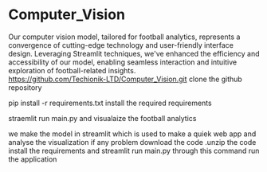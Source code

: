 # Computer_Vision
Our computer vision model, tailored for football analytics, represents a convergence of cutting-edge technology and user-friendly interface design. Leveraging Streamlit techniques, we've enhanced the efficiency and accessibility of our model, enabling seamless interaction and intuitive exploration of football-related insights. 
<br>
https://github.com/Techionik-LTD/Computer_Vision.git
clone the github repository

pip install -r requirements.txt
install the required requirements

straemlit run main.py
and visualaize the football analytics

we make the model in streamlit which is used to make a quiek web app and analyse the visualization
if any problem download the code .unzip the code install the requirements and streamlit run main.py through this command run the application
